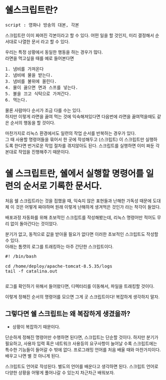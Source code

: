 # 쉘스크립트란?

<pre>
script : 영화나 방송의 대본, 각본
</pre>

스크립트란 이미 짜여진 각본이라고 할 수 있다. 어떤 일을 할 것인지, 미리 결정해서 순서대로 나열한 문서 라고 할 수 있다.

우리는 특정 상황에서 동일한 행동을 하는 경우가 많다.
<br/>라면을 먹고싶을 때를 예로 들어본다면

<pre>
1. 냄비를 가져온다
2. 냄비에 물을 받는다.
3. 냄비를 불위에 올린다.
4. 물이 끓으면 면과 스프를 넣는다.
5. 불을 끄고 식탁으로 가져간다.
6. 먹는다.
</pre>

물론 사람마다 순서가 조금 다를 수는 있다.
<br/>하지만 이렇게 라면을 끓여 먹는 것에 익숙해져있다면 다음번에 라면을 끓여먹을때도 같은 순서의 행동을 할 것이다.

마찬가지로 리눅스 환경에서도 일련의 작업 순서를 반복하는 경우가 있다.
<br/>그 때 사용할 명령어들을 묶어서 한 곳에 작성해두고 (스크립트) 이 스크립트만 실행하도록 한다면 번거로운 작업 절차를 겪지않아도 된다.
스크립트를 실행하면 이미 짜둔 각본대로 작업을 진행해주기 때문이다.

# 쉘 스크립트란, 쉘에서 실행할 명령어를 일련의 순서로 기록한 문서다.

처음 쉘 스크립트라는 것을 접했을 때, 익숙지 않은 표현들과 난해한 가독성 때문에 도대체 이 것은 어떻게 짜야하며 원래 이렇게 난해하게 생겨먹은 것인가 라는 착각이 들었다.

 배포과정 자동화를 위해 초보적인 스크립트를 작성해봤는데, 리눅스 명령어만 적어도 무리 없이 돌아간다는 것이었다.

 분기가 없고, 동적으로 값을 받아올 필요가 없다면 이러한 초보적인 스크립트도 작성할 수 있다.
 <br/>아래는 톰캣의 로그를 트래킹하는 아주 간단한 스크립트이다.

 <pre>
#! /bin/bash

cd /home/deploy/apache-tomcat-8.5.35/logs
tail -f catalina.out
 </pre>
로그를 확인하기 위해서 들어왔다면, 디렉터리를 이동해서, 파일을 트래킹할 것이다.

이렇게 정해진 순서의 명령어를 모으면 그게 곳 스크립트이다!
복잡하게 생각하지 말자.

## 그렇다면 쉘 스크립트는 왜 복잡하게 생겼을까?
- 상황이 복잡하기 때문이다.


단순하게 정해진 명령어만 수행하면 된다면, 스크립트는 단순할 것이다.
하지만 분기가 필요하고, 사용자 입력 혹은 네트워크 사용등의 요구사항이 늘어날 수록 스크립트에는 특수한 기능들이 들어갈 수 밖에 없다. 프로그래밍 언어를 처음 배울 때와 마찬가지이다. 배우고 나면 별 것 아니게 된다. 

 스크립트도 언어로 작성된다. 별도의 언어를 배운다고 생각하면 된다. 
 스크립트 언어로 다양한 상황을 어떻게 풀어나갈 수 있는지 차근차근 배워보자.
